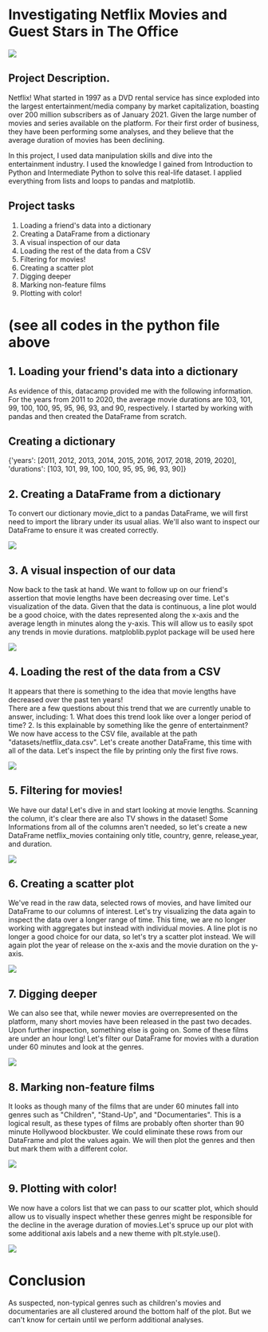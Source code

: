 # Investigating Netflix Movies and Guest Stars in The Office
![](https://github.com/Analytical-Hafsah/DatacampProjects/blob/main/netflix.jpg)

## Project Description.
Netflix! What started in 1997 as a DVD rental service has since exploded into the largest entertainment/media company by market capitalization, boasting over 200 million subscribers as of January 2021.
Given the large number of movies and series available on the platform. 
For their first order of business, they have been performing some analyses, and they believe that the average duration of movies has been declining.

In this project, I used data manipulation skills and dive into the entertainment industry. I used the knowledge I gained from Introduction to Python and Intermediate Python to solve this real-life dataset. I applied everything from lists and loops to pandas and matplotlib.

## Project tasks
1. Loading a friend's data into a dictionary
2. Creating a DataFrame from a dictionary
3. A visual inspection of our data
4. Loading the rest of the data from a CSV
5. Filtering for movies!
6. Creating a scatter plot
7. Digging deeper
8. Marking non-feature films
9. Plotting with color!

# (see all codes in the python file above

## 1. Loading your friend's data into a dictionary
As evidence of this, datacamp provided me with the following information. For the years from 2011 to 2020, the average movie durations are 103, 101, 99, 100, 100, 95, 95, 96, 93, and 90, respectively.
I started by working with pandas and then created the DataFrame from scratch. 

## Creating a dictionary

{'years': [2011, 2012, 2013, 2014, 2015, 2016, 2017, 2018, 2019, 2020], 
'durations': [103, 101, 99, 100, 100, 95, 95, 96, 93, 90]}

## 2. Creating a DataFrame from a dictionary
To convert our dictionary movie_dict to a pandas DataFrame, we will first need to import the library under its usual alias. 
We'll also want to inspect our DataFrame to ensure it was created correctly.

![](https://github.com/Analytical-Hafsah/DatacampProjects/blob/main/DATACAMP/durations_df.JPG)

## 3. A visual inspection of our data 
Now back to the task at hand. We want to follow up on our friend's assertion that movie lengths have been decreasing over time. 
Let's visualization of the data.
Given that the data is continuous, a line plot would be a good choice, with the dates represented along the x-axis and the average length in minutes along the y-axis. 
This will allow us to easily spot any trends in movie durations. matploblib.pyplot package will be used here

![](https://github.com/Analytical-Hafsah/DatacampProjects/blob/main/DATACAMP/Netflix_Movies_Duration.png)

## 4. Loading the rest of the data from a CSV
It appears that there is something to the idea that movie lengths have decreased over the past ten years!  
There are a few questions about this trend that we are currently unable to answer, including:
      1. What does this trend look like over a longer period of time?
      2. Is this explainable by something like the genre of entertainment?
We now have access to the CSV file, available at the path "datasets/netflix_data.csv". 
Let's create another DataFrame, this time with all of the data. Let's inspect the file by printing only the first five rows.

![](https://github.com/Analytical-Hafsah/DatacampProjects/blob/main/DATACAMP/netflix_df.JPG)

## 5. Filtering for movies!
We have our data! Let's dive in and start looking at movie lengths. 
Scanning the column, it's clear there are also TV shows in the dataset! 
Some Informations from all of the columns aren't needed, so let's create a new DataFrame netflix_movies containing only title, country, genre, release_year, and duration.

![](https://github.com/Analytical-Hafsah/DatacampProjects/blob/main/DATACAMP/netflix_movies_col_subset.JPG)

## 6. Creating a scatter plot
We've read in the raw data, selected rows of movies, and have limited our DataFrame to our columns of interest. 
Let's try visualizing the data again to inspect the data over a longer range of time.
This time, we are no longer working with aggregates but instead with individual movies. 
A line plot is no longer a good choice for our data, so let's try a scatter plot instead. 
We will again plot the year of release on the x-axis and the movie duration on the y-axis.

![](https://github.com/Analytical-Hafsah/DatacampProjects/blob/main/DATACAMP/Movie_Duration_by_Year_of_Release.png)

## 7. Digging deeper
We can also see that, while newer movies are overrepresented on the platform, many short movies have been released in the past two decades.
Upon further inspection, something else is going on. Some of these films are under an hour long! 
Let's filter our DataFrame for movies with a duration under 60 minutes and look at the genres. 

![](https://github.com/Analytical-Hafsah/DatacampProjects/blob/main/DATACAMP/short_movies.JPG)

## 8. Marking non-feature films
It looks as though many of the films that are under 60 minutes fall into genres such as "Children", "Stand-Up", and "Documentaries". 
This is a logical result, as these types of films are probably often shorter than 90 minute Hollywood blockbuster.
We could eliminate these rows from our DataFrame and plot the values again. 
We will then plot the genres and then but mark them with a different color.

![](https://github.com/Analytical-Hafsah/DatacampProjects/blob/main/DATACAMP/colors.JPG)

## 9. Plotting with color!
We now have a colors list that we can pass to our scatter plot, which should allow us to visually inspect whether these genres might be responsible for the decline in the average duration of movies.Let's spruce up our plot with some additional axis labels and a new theme with plt.style.use().

![](https://github.com/Analytical-Hafsah/DatacampProjects/blob/main/DATACAMP/Movie_Duration_by_Year_of_Release_2.png)


# Conclusion 
As suspected, non-typical genres such as children's movies and documentaries are all clustered around the bottom half of the plot. 
But we can't know for certain until we perform additional analyses.
